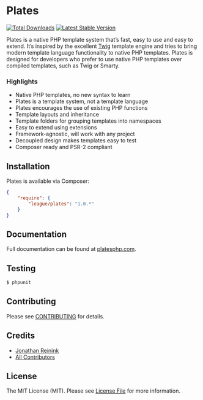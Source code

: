 Plates
======

[![Total Downloads](https://poser.pugx.org/league/Plates/downloads.png)](https://packagist.org/packages/league/Plates)
[![Latest Stable Version](https://poser.pugx.org/league/Plates/v/stable.png)](https://packagist.org/packages/league/Plates)

Plates is a native PHP template system that’s fast, easy to use and easy to extend. It’s inspired by the excellent [Twig](http://twig.sensiolabs.org/) template engine and tries to bring modern template language functionality to native PHP templates. Plates is designed for developers who prefer to use native PHP templates over compiled templates, such as Twig or Smarty.

### Highlights

- Native PHP templates, no new syntax to learn
- Plates is a template system, not a template language
- Plates encourages the use of existing PHP functions
- Template layouts and inheritance
- Template folders for grouping templates into namespaces
- Easy to extend using extensions
- Framework-agnostic, will work with any project
- Decoupled design makes templates easy to test
- Composer ready and PSR-2 compliant

## Installation

Plates is available via Composer:

```json
{
    "require": {
        "league/plates": "1.0.*"
    }
}
```

## Documentation

Full documentation can be found at [platesphp.com](http://platesphp.com/).

## Testing

``` bash
$ phpunit
```

## Contributing

Please see [CONTRIBUTING](https://github.com/php-loep/Plates/blob/master/CONTRIBUTING.md) for details.

## Credits

- [Jonathan Reinink](https://github.com/reinink)
- [All Contributors](https://github.com/php-loep/Plates/contributors)

## License

The MIT License (MIT). Please see [License File](https://github.com/php-loep/Plates/blob/master/LICENSE) for more information.